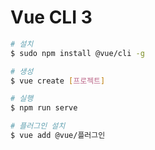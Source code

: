 # Vue CLI 3

```bash
# 설치
$ sudo npm install @vue/cli -g

# 생성
$ vue create [프로젝트]

# 실행
$ npm run serve

# 플러그인 설치
$ vue add @vue/플러그인
```
